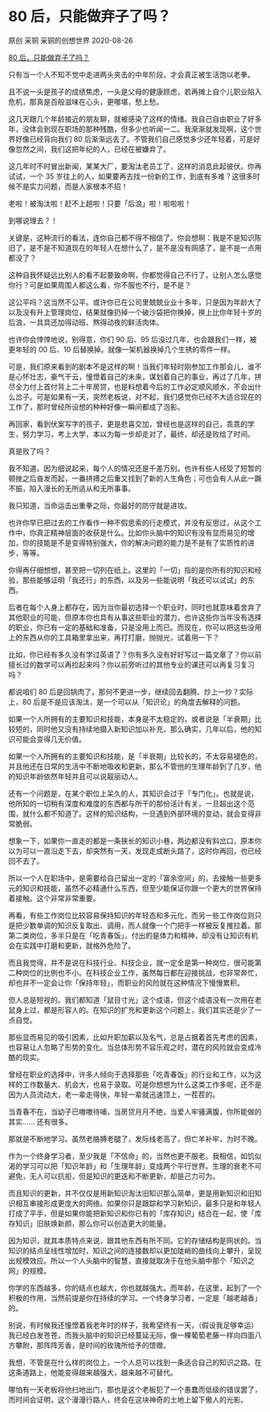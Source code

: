 # 80 后，只能做弃子了吗？

原创 采铜 采铜的创想世界 2020-08-26

[80 后，只能做弃子了吗？](https://mp.weixin.qq.com/s/dLtyIsQJqlfM1pdzAhaqbQ)

只有当一个人不知不觉中走进两头夹击的中年阶段，才会真正被生活饱以老拳。

且不说一头是孩子的成绩焦虑，一头是父母的健康顾虑，若再摊上自个儿职业陷入危机，那真是百般滋味在心头，更哪堪，愁上愁。

这几天跟几个年龄接近的朋友聊，就被感染了这样的情绪。我自己自由职业了好多年，没体会到现在职场的那种残酷，但多少也听闻一二。我渐渐就发现啊，这个世界好像已经背向我们 80 后渐渐远去了。不管我们自己感觉多少还年轻着，可是好像忽然之间，我们这把年纪的人，已经在被嫌弃了。

这几年时不时冒出新闻，某某大厂，要淘汰老员工了，这样的消息此起彼伏。你再试试，一个 35 岁往上的人，如果要再去找一份新的工作，到底有多难？这很多时候不是实力问题，而是人家根本不招！

老啦！被淘汰啦！赶不上趟啦！只要「后浪」啦！啦啦啦！

到哪说理去？！

关键是，这种流行的看法，连你自己都不得不相信了。你会想啊：我是不是知识陈旧了，是不是不知道现在的年轻人在想什么了，是不是没有网感了，是不是一点用都没了？

这种自我怀疑远比别人的看不起要致命啊，你都觉得自己不行了，让别人怎么感觉你行？可是如果周围人都这么看，你不服也不行，是不是？

这公平吗？这当然不公平。或许你已在公司里兢兢业业十多年，只是因为年龄大了以及没有升上管理岗位，结果就像扔掉一个破沙袋把你换掉，换上比你年轻十岁的后浪，一具具还加得动班、熬得动夜的鲜活肉体。

也许你会悻悻地说，别得意，你们 90 后、95 后没过几年，也会跟我们一样，被更年轻的 00 后、10 后替换掉。就像一架机器换掉几个生锈的零件一样。

可是，我们原来看到的剧本不是这样的啊！当我们年轻时刚参加工作那会儿，谁不是心怀壮志，豪气干云，憧憬着自己的未来，谋划着自己的事业，再过了几年，拼尽全力付上首付背上二十年房贷，也是料想着今后的工作必定顺风顺水，不会出什么岔子。可是如果有一天，突然老板说，对不起，我们感觉你已经不大适合现在的工作了，那时曾经所设想的种种好像一瞬间都成了泡影。

再回家，看到伏案写字的孩子，更是悲喜交加，曾经也是这样的自己，乖乖的学生，努力学习，考上大学，本以为每一步却走对了，最终，却还是败给了时间。

真是败了吗？

我不知道。因为细说起来，每个人的情况还是千差万别。也许有些人经受了短暂的顿挫之后奋发而起，一番拼搏之后重又找到了新的人生角色；可也会有人从此一蹶不振，陷入漫长的无所适从和无所事事。

我只知道，当命运击出重拳之际，你最好的防守就是进攻。

也许你早已把过去的工作看作一种不假思索的行走模式，并没有反思过，从这个工作中，你真正精神层面的收获是什么。比如你头脑中的知识有没有显而易见的增加，你的技能是不是变得特别强大，你的解决问题的能力是不是有了实质性的进步，等等。

你得再仔细想想，甚至把一切列在纸上。这里的「一切」指的是你所有的知识和经验，那些能够证明「我还行」的东西，以及另一些能说明「我还可以试试」的东西。

后者在每个人身上都存在，因为当你最初选择一个职业时，同时也就意味着舍弃了其他职业的可能，但原本你也具有从事这些职业的潜力，也许这些你当年没有选择的职业，你已有一定的基础和准备，只是没用上而已。而现在，你可以把这些没用上的东西从你的工具箱里拿出来，再打打磨，抛抛光，试着用一下？

比如，你已经有多久没有学过英语了？你有多久没有好好写过一篇文章了？你以前擅长过的数学可以再捡起来吗？你以前旁听过的其他专业的课还可以再复习复习吗？

都说咱们 80 后是回锅肉了，那何不更进一步，继续回去翻腾、炒上一炒？实际上，80 后是不是应该淘汰，是一个可以从「知识论」的角度去解释的问题。

如果一个人所拥有的主要知识和技能，本身是不太稳定的，或者说是「半衰期」比较短的，同时他又没有持续地摄入新知识加以补充，那么确实，几年以后，他的知识可能会变得几无价值。

如果一个人所拥有的主要知识和技能，是「半衰期」比较长的，不太容易褪色的，并且他还在日常的生活中不断地吸收和更新，那么不管他的生理年龄到了几岁，他的知识年龄依然年轻并且可以说靓丽动人。

还有一个问题是，在某个职位上呆久的人，其知识会过于「专门化」。也就是说，他所知的一切稍有深度和难度的东西都与所干的那份活计有关，一旦超出这个范围，就什么都不知道了。这样的知识结构，一旦遇到外部环境的变动，就会变得非常脆弱。

想象一下，如果你一直走的都是一条狭长的知识小巷，两边都没有斜岔口，原本你以为可以一直沿走下去，却突然有一天，发现走成断头路了，这时你再回，也已经回不去了。

所以一个人在职场中，是需要给自己留出一定的「富余空间」的，去接触一些更多元的知识和技能，虽然不必精通什么东西，但至少能保证你跟一个更大的世界保持着接触。这个非常非常重要。

再看，有些工作岗位比较容易保持知识的年轻态和多元化，而另一些工作岗位则只是把少数单调的知识反复取出、调用，而人就像一个门把手一样被反复推拉着。那第二类岗位，多半只是在「吃青春饭」，付出的是体力和精神，却没有让知识有机会在实践中打磨和更新，就格外危险了。

而且我觉得，并不是说在科技行业、科技企业，就一定全是第一种岗位，很可能第二种岗位的比例也不小。在科技企业工作，虽然每日都在迎接挑战，也非常奔忙，却也并不一定会让你「保持年轻」，而职业的风险就在这种情况下慢慢累积。

但人总是短视的。我们都知道「鼠目寸光」这个成语，但这个成语没有一次用在老鼠身上过，都是形容人的。在知识的扩充和更新这个问题上，我们其实还是少了一点自觉。

那些显而易见的吸引因素，比如升职加薪以及名气，总是占据着首先考虑的因素，也容易让人忽略了形势的变化。当总体形势不容乐观之时，潜在的风险就会变成冷酷的现实。

曾经在职业的选择中，许多人倾向于选择那些「吃青春饭」的行业和工作，以为这样的工作数量大、机会大，也易于录取。可是你想想为什么这类工作多呢，还不是因为人员流动大，老一辈走得快，年轻一辈就迅速顶上，一茬茬的。

当青春不在，当幼子已嗷嗷待哺，当房贷月月不绝，当爱人牢骚满腹，你所能做的其实…… 还有很多。

那就是不断地学习。虽然老胳膊老腿了，发际线老高了，但亡羊补牢，为时不晚。

作为一个终身学习者，至少我是「不信命」的，当然也更不服老。我相信，如饥似渴的学习可以把「知识年龄」和「生理年龄」变成两个平行世界。生理的衰老不可避免，无人可以抗拒，但是知识的更迭和不断更新，却是己力可为。

而且知识的更新，并不仅仅是用新知识淘汰旧知识那么简单，更是用新知识和旧知识相互串接形成更庞大的网络。如果你只是跟踪和学习新知识，最多只是和年轻人打成了平手，但是如果你能把新知识和你已有的「库存知识」结合在一起，使「库存知识」旧肤焕新颜，那么你可以创造更大的能量。

因为知识，就其本质特点来说，跟其他东西有所不同。它的存储结构是网状的。当知识的结点呈线性增加时，知识之间的连接数却以更加陡峭的曲线向上攀升，呈现出规模效应。所以一个人头脑中的智慧，直接就取决于在他头脑中那个「知识之网」的规模。

你学的东西越多，你的结点也越大，你也就越强大。而年龄，在这里，起到了一个积极的作用，当然前提是你在持续的学习。一个终身学习者，一定是「越老越香」的。

别说，有时候我还憧憬着我老年时的样子，我希望终有一天，（假设我足够幸运）我已经白发苍苍，而我头脑中的知识已经蔓延无际，像一棵葡萄老藤一样向四面八方攀附，那阵阵芳香，是时间的玫瑰所给予的馈赠。

我想，不管是在什么样的岗位上，一个人总可以找到一条适合自己的知识之路。在这条道路上，他能变得越来越强大，越来越不可替代。

哪怕有一天老板将他扫地出门，那也是这个老板犯了一个愚蠢而低级的错误罢了，而时间会证明，这个漫漫行路人，终会在这块神奇的土地上留下傲人的光影。
